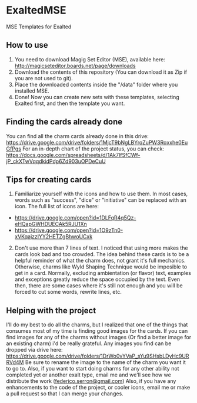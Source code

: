 # ExaltedMSE
MSE Templates for Exalted

## How to use
1) You need to download Magig Set Editor (MSE), available here: http://magicseteditor.boards.net/page/downloads
2) Download the contents of this repository (You can download it as Zip if you are not used to git).
3) Place the downloaded contents inside the "/data" folder where you installed MSE.
4) Done! Now you can create new sets with these templates, selecting Exalted first, and then the template you want.

## Finding the cards already done
You can find all the charm cards already done in this drive:
https://drive.google.com/drive/folders/1MjcT9bNgLBYrqZuPW3Rqxxhe0EuGfPgs
For an in-depth chart of the project status, you can check:
https://docs.google.com/spreadsheets/d/1Ak7IfSfCWf-jP_ckXTwVqqdkidPdp6Zd903uOPDeCuU

## Tips for creating cards
1. Familiarize yourself with the icons and how to use them. In most cases, words such as "success", "dice" or "initiative" can be replaced with an icon. The full list of icons are here: 
* https://drive.google.com/open?id=1DLFqR4q5Qz-eHQapGWHDUECAk5RJU1Xn
* https://drive.google.com/open?id=1O9zTn0-xVKqajzzlYY2HETZgBhwoUCxk
2. Don't use more than 7 lines of text. I noticed that using more makes the cards look bad and too crowded. The idea behind these cards is to be a helpful reminder of what the charm does, not grant it's full mechanics. Otherwise, charms like Wyld Shaping Technique would be imposible to get in a card. Normally, excluding ambientation (or flavor) text, examples and exceptions greatly reduce the space occupied by the text. Even then, there are some cases where it's still not enough and you will be forced to cut some words, rewrite lines, etc.

## Helping with the project
I'll do my best to do all the charms, but I realized that one of the things that consumes most of my time is finding good images for the cards. If you can find images for any of the charms without images (Or find a better image for an existing charm) i'd be really grateful.
Any images you find can be dropped via drive here:
https://drive.google.com/drive/folders/1DrWo0vYVaP_sYu9SHsbLDyHc9URRVd4M
Be sure to rename the image to the name of the charm you want it to go to.
Also, if you want to start doing charms for any other ability not completed yet or another exalt type, email me and we'll see how we distribute the work (federico.serron@gmail.com)
Also, if you have any enhancements to the code of the project, or cooler icons, email me or make a pull request so that I can merge your changes.
